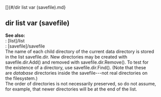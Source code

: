 []{#/dir list var (savefile).md}    
## dir list var (savefile)    
**See also:**    
:   [list]/list    
:   [savefile]/savefile    
The name of each child directory of the current data directory is stored    
in the list savefile.dir. New directories may be created with    
savefile.dir.Add() and removed with savefile.dir.Remove(). To test for    
the existence of a directory, use savefile.dir.Find(). (Note that these    
are *database* directories inside the savefile---not real directories on    
the filesystem.)    
The order of directories is not necessarily preserved, so do not assume,    
for example, that newer directories will be at the end of the list.  
